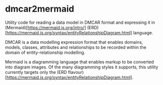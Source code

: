 # dmcar2mermaid

Utility code for reading a data model in DMCAR format and expressing it in (Mermaid)[https://mermaid.js.org/intro/] (ERD)[https://mermaid.js.org/syntax/entityRelationshipDiagram.html] language.

DMCAR is a data modelling expression format that enables domains, models, classes, attributes and relationships to be recorded within the domain of entity-relationship modelling.

Mermaid is a diagramming language that enables markup to be converted into diagram images. Of the many diagramming styles it supports, this utility currently targets only the (ERD flavour)[https://mermaid.js.org/syntax/entityRelationshipDiagram.html]. 


